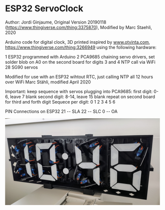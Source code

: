 # ESP32 ServoClock
Author: Jordi Ginjaume, Original Version 20190118 (https://www.thingiverse.com/thing:3375870), Modified by Marc Staehli, 2020

Arduino code for digital clock, 3D printed inspired by www.otvinta.com, https://www.thingiverse.com/thing:3266949 using the following hardware:

  1 ESP32 programmed with Arduino
  2 PCA9685 chaining servo drivers, set solder blob on A0 on the second board for digits 3 and 4
  NTP call via WiFi
  28 SG90 servos

Modified for use with an ESP32 wihtout RTC, just calling NTP all 12 hours over WiFi
Marc Stähli, modified April 2020

Important: keep sequence with servos plugging into PCA9685:
first digit: 0-6, leave 7 blank
second digit: 8-14, leave 15 blank
repeat on second board for third and forth digit
Sequece per digit:   0
                   1   2
                     3
                   4   5
                     6

 PIN Connections on ESP32
 21 -- SLA
 22 -- SLC
  0 -- OA

[![ESP32 Servo Clock](https://github.com/3KUdelta/ESP32_ServoClock_MST/blob/master/servo_clock.jpg)](https://github.com/3KUdelta/ESP32_ServoClock_MST)

